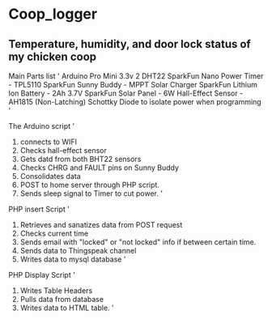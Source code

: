 # Coop_logger
## Temperature, humidity, and door lock status of my chicken coop

Main Parts list
'
Arduino Pro Mini 3.3v
2 DHT22
SparkFun Nano Power Timer - TPL5110
SparkFun Sunny Buddy - MPPT Solar Charger
SparkFun Lithium Ion Battery - 2Ah 3.7V
SparkFun Solar Panel - 6W
Hall-Effect Sensor - AH1815 (Non-Latching)
Schottky Diode to isolate power when programming
'
  
The Arduino script
'
1. connects to WIFI
2. Checks hall-effect sensor
3. Gets datd from both BHT22 sensors
4. Checks CHRG and FAULT pins on Sunny Buddy
5. Consolidates data
6. POST to home server through PHP script.
7. Sends sleep signal to Timer to cut power.
'

PHP insert Script
'
1. Retrieves and sanatizes data from POST request
2. Checks current time
3. Sends email with "locked" or "not locked" info if between certain time.
4. Sends data to Thingspeak channel
5. Writes data to mysql database
' 

PHP Display Script
'
1. Writes Table Headers
2. Pulls data from database
3. Writes data to HTML table.
'
